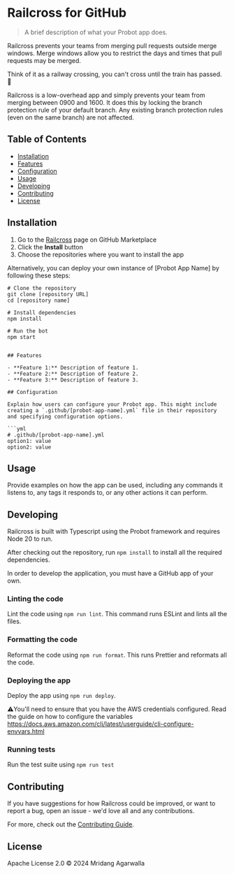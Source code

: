 
# Railcross for GitHub

> A brief description of what your Probot app does.

Railcross prevents your teams from merging pull requests outside 
merge windows.
Merge windows allow you to restrict the days and 
times that pull requests may be merged.

Think of it as a railway crossing, you can't cross until the 
train has passed. 🚂

Railcross is a low-overhead app and simply prevents your team 
from merging between 0900 and 1600. It does this by locking the 
branch protection rule of your default branch.
Any existing branch protection rules (even on the same branch) are not affected.

## Table of Contents

- [Installation](#installation)
- [Features](#features)
- [Configuration](#configuration)
- [Usage](#usage)
- [Developing](#developing)
- [Contributing](#contributing)
- [License](#license)

## Installation

1. Go to the [Railcross](https://github.com/apps/railcross) page on GitHub Marketplace
2. Click the **Install** button
3. Choose the repositories where you want to install the app

Alternatively, you can deploy your own instance of [Probot App Name] by following these steps:

```shell
# Clone the repository
git clone [repository URL]
cd [repository name]

# Install dependencies
npm install

# Run the bot
npm start


## Features

- **Feature 1:** Description of feature 1.
- **Feature 2:** Description of feature 2.
- **Feature 3:** Description of feature 3.

## Configuration

Explain how users can configure your Probot app. This might include creating a `.github/[probot-app-name].yml` file in their repository and specifying configuration options.

```yml
# .github/[probot-app-name].yml
option1: value
option2: value
```

## Usage

Provide examples on how the app can be used, including any commands it listens to, any tags it responds to, or any other actions it can perform.

## Developing

Railcross is built with Typescript using the Probot framework and
requires Node 20 to run.

After checking out the repository, run `npm install` to install all
the required dependencies.

In order to develop the application, you must have a GitHub app of
your own. 

### Linting the code

Lint the code using `npm run lint`. This command runs ESLint and 
lints all the files.

### Formatting the code

Reformat the code using `npm run format`. This runs Prettier and 
reformats all the code.

### Deploying the app

Deploy the app using `npm run deploy`.

⚠️You'll need to ensure that you have the AWS credentials configured. Read the
guide on how to configure the variables https://docs.aws.amazon.com/cli/latest/userguide/cli-configure-envvars.html

### Running tests

Run the test suite using `npm run test`

## Contributing

If you have suggestions for how Railcross could be improved, or 
want to report a bug, open an issue - we'd love all and any 
contributions.

For more, check out the [Contributing Guide](CONTRIBUTING.md).

## License

Apache License 2.0 © 2024 Mridang Agarwalla
